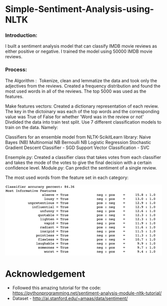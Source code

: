 # Simple-Sentiment-Analysis-using-NLTK

### Introduction: 
I built a sentiment analysis model that can classify IMDB movie reviews as either positive or negative. I trained the model using 50000 IMDB movie reviews.

### Process: 

The Algorithm : 
Tokenize, clean and lemmatize the data and took only the adjectives from the reviews. 
Created a frequency distribution and found the most used words in all of the reviews. The top 5000 was used as the features.  

Make features vectors:
Created a dictionary representation of each review. The key in the dictoinary was each of the top words and the corresponding value was True of False for whether 'Word was in the review or not' 
Divdided the data into train test split. 
Use 7 different classification models to train on the data. Namely: 

Classifiers for an ensemble model from NLTK-ScikitLearn library: 
Naive Bayes (NB)
Multinomial NB
Bernoulli NB
Logistic Regression
Stochastic Gradient Descent Classifier - SGD
Support Vector Classification - SVC



Ensemple.py:  Created a classifier class that takes votes from each classifier and takes the mode of the votes to give the final decision with a certain confidence level.
Module.py: Can predict the sentiment of a single review. 

The most used words from the feature set in each category: 

![](Media/mostinformativefeatures.png)


# Acknowledgement

 * Followed this amazing tutorial for the code: https://pythonprogramming.net/sentiment-analysis-module-nltk-tutorial/
 * Dataset - http://ai.stanford.edu/~amaas/data/sentiment/
 
   






